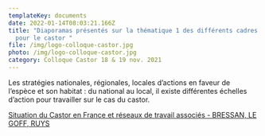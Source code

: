 ```yaml
---
templateKey: documents
date: 2022-01-14T08:03:21.166Z
title: "Diaporamas présentés sur la thématique 1 des différents cadres d'actions
  pour le castor "
file: /img/logo-colloque-castor.jpg
photo: /img/logo-colloque-castor.jpg
category: Colloque Castor 18 & 19 nov. 2021
---
```

Les stratégies nationales, régionales,
locales d’actions en faveur de l’espèce
et son habitat : du national au local, il
existe différentes échelles d’action pour travailler
sur le cas du castor.

<a href="/img/colloquecastor_bressan_legoff_ruys_15102021.pdf" target="_blank">Situation du Castor en France et réseaux de travail associés - BRESSAN, LE GOFF, RUYS</a>